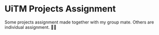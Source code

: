 # UiTM Projects Assignment

Some projects assignment made together with my group mate. Others are individual assignment. 👩‍🎓
